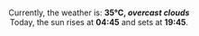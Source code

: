 <p  align="center"><br/>Currently, the weather is: <b> 35°C, <i>overcast clouds</i></b></br>Today, the sun rises at <b>04:45</b> and sets at <b>19:45</b>.</p>